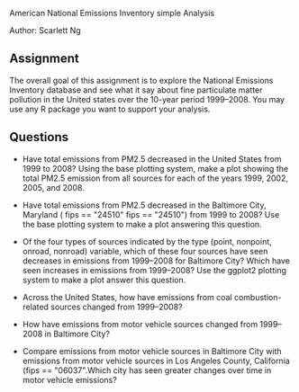 American National Emissions Inventory simple Analysis

Author: Scarlett Ng

## Assignment 

The overall goal of this assignment is to explore the National Emissions Inventory database and see 
what it say about fine particulate matter pollution in the United states over the 10-year period 1999–2008. 
You may use any R package you want to support your analysis.

## Questions
* Have total emissions from PM2.5 decreased in the United States from 1999 to 2008? Using the base 
plotting system, make a plot showing the total PM2.5 emission from all sources for each of the years 
1999, 2002, 2005, and 2008.

* Have total emissions from PM2.5 decreased in the Baltimore City, Maryland (
fips == "24510"
fips == "24510") from 1999 to 2008? Use the base plotting system to make a plot answering this question.

* Of the four types of sources indicated by the type (point, nonpoint, onroad, nonroad) variable, 
which of these four sources have seen decreases in emissions from 1999–2008 for Baltimore City? 
Which have seen increases in emissions from 1999–2008? Use the ggplot2 plotting system to make a plot 
answer this question.

* Across the United States, how have emissions from coal combustion-related sources changed from 1999–2008?

* How have emissions from motor vehicle sources changed from 1999–2008 in Baltimore City?

* Compare emissions from motor vehicle sources in Baltimore City with emissions from motor vehicle sources 
in Los Angeles County, California (fips == "06037".Which city has seen greater changes over time in motor 
vehicle emissions?
